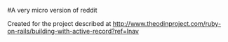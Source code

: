 #A very micro version of reddit

Created for the project described at http://www.theodinproject.com/ruby-on-rails/building-with-active-record?ref=lnav